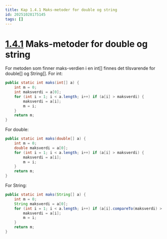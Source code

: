 ```yaml
---
title: Kap 1.4.1 Maks-metoder for double og string
id: 20251028175145
tags: []
---
```


# [1.4.1]([[20250818102829]]) Maks-metoder for double og string
For metoden som finner maks-verdien i en int[] finnes det tilsvarende for double[] og String[].
For int:
```java
public static int maks(int[] a) {
	int m = 0;
	int maksverdi = a[0];
	for (int i = 1; i < a.length; i++) if (a[i] > maksverdi) {
		maksverdi = a[i];
		m = i;
	}
	return m;
}
```
For double:
```java
public static int maks(double[] a) {
	int m = 0;
	double maksverdi = a[0];
	for (int i = 1; i < a.length; i++) if (a[i] > maksverdi) {
		maksverdi = a[i];
		m = i;
	}
	return m;
}
```
For String:
```java
public static int maks(String[] a) {
	int m = 0;
	String maksverdi = a[0];
	for (int i = 1; i < a.length; i++) if (a[i].compareTo(maksverdi) > 0) {
		maksverdi = a[i];
		m = i;
	}
	return m;
}
```